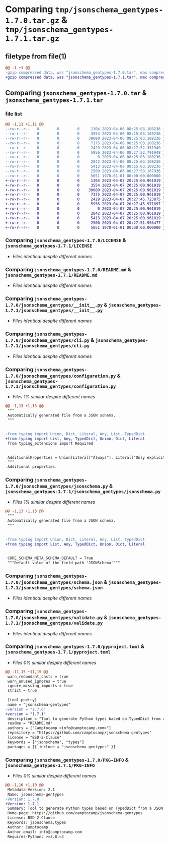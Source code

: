 # Comparing `tmp/jsonschema_gentypes-1.7.0.tar.gz` & `tmp/jsonschema_gentypes-1.7.1.tar.gz`

## filetype from file(1)

```diff
@@ -1 +1 @@
-gzip compressed data, was "jsonschema_gentypes-1.7.0.tar", max compression
+gzip compressed data, was "jsonschema_gentypes-1.7.1.tar", max compression
```

## Comparing `jsonschema_gentypes-1.7.0.tar` & `jsonschema_gentypes-1.7.1.tar`

### file list

```diff
@@ -1,11 +1,11 @@
--rw-r--r--   0        0        0     1304 2023-04-06 08:25:03.108236 jsonschema_gentypes-1.7.0/LICENSE
--rw-r--r--   0        0        0     3554 2023-04-06 08:25:03.108236 jsonschema_gentypes-1.7.0/README.md
--rw-r--r--   0        0        0    39080 2023-04-06 08:25:03.108236 jsonschema_gentypes-1.7.0/jsonschema_gentypes/__init__.py
--rw-r--r--   0        0        0     7175 2023-04-06 08:25:03.108236 jsonschema_gentypes-1.7.0/jsonschema_gentypes/cli.py
--rw-r--r--   0        0        0     2429 2023-04-06 08:27:52.351949 jsonschema_gentypes-1.7.0/jsonschema_gentypes/configuration.py
--rw-r--r--   0        0        0     5956 2023-04-06 08:27:52.791948 jsonschema_gentypes-1.7.0/jsonschema_gentypes/jsonschema.py
--rw-r--r--   0        0        0        0 2023-04-06 08:25:03.108236 jsonschema_gentypes-1.7.0/jsonschema_gentypes/py.typed
--rw-r--r--   0        0        0     2842 2023-04-06 08:25:03.108236 jsonschema_gentypes-1.7.0/jsonschema_gentypes/schema.json
--rw-r--r--   0        0        0     5413 2023-04-06 08:25:03.108236 jsonschema_gentypes-1.7.0/jsonschema_gentypes/validate.py
--rw-r--r--   0        0        0     2500 2023-04-06 08:27:59.167936 jsonschema_gentypes-1.7.0/pyproject.toml
--rw-r--r--   0        0        0     5051 1970-01-01 00:00:00.000000 jsonschema_gentypes-1.7.0/PKG-INFO
+-rw-r--r--   0        0        0     1304 2023-04-07 20:25:00.961019 jsonschema_gentypes-1.7.1/LICENSE
+-rw-r--r--   0        0        0     3554 2023-04-07 20:25:00.961019 jsonschema_gentypes-1.7.1/README.md
+-rw-r--r--   0        0        0    39080 2023-04-07 20:25:00.961019 jsonschema_gentypes-1.7.1/jsonschema_gentypes/__init__.py
+-rw-r--r--   0        0        0     7175 2023-04-07 20:25:00.961019 jsonschema_gentypes-1.7.1/jsonschema_gentypes/cli.py
+-rw-r--r--   0        0        0     2429 2023-04-07 20:27:45.723875 jsonschema_gentypes-1.7.1/jsonschema_gentypes/configuration.py
+-rw-r--r--   0        0        0     5956 2023-04-07 20:27:45.971897 jsonschema_gentypes-1.7.1/jsonschema_gentypes/jsonschema.py
+-rw-r--r--   0        0        0        0 2023-04-07 20:25:00.961019 jsonschema_gentypes-1.7.1/jsonschema_gentypes/py.typed
+-rw-r--r--   0        0        0     2842 2023-04-07 20:25:00.961019 jsonschema_gentypes-1.7.1/jsonschema_gentypes/schema.json
+-rw-r--r--   0        0        0     5413 2023-04-07 20:25:00.961019 jsonschema_gentypes-1.7.1/jsonschema_gentypes/validate.py
+-rw-r--r--   0        0        0     2500 2023-04-07 20:27:51.956477 jsonschema_gentypes-1.7.1/pyproject.toml
+-rw-r--r--   0        0        0     5051 1970-01-01 00:00:00.000000 jsonschema_gentypes-1.7.1/PKG-INFO
```

### Comparing `jsonschema_gentypes-1.7.0/LICENSE` & `jsonschema_gentypes-1.7.1/LICENSE`

 * *Files identical despite different names*

### Comparing `jsonschema_gentypes-1.7.0/README.md` & `jsonschema_gentypes-1.7.1/README.md`

 * *Files identical despite different names*

### Comparing `jsonschema_gentypes-1.7.0/jsonschema_gentypes/__init__.py` & `jsonschema_gentypes-1.7.1/jsonschema_gentypes/__init__.py`

 * *Files identical despite different names*

### Comparing `jsonschema_gentypes-1.7.0/jsonschema_gentypes/cli.py` & `jsonschema_gentypes-1.7.1/jsonschema_gentypes/cli.py`

 * *Files identical despite different names*

### Comparing `jsonschema_gentypes-1.7.0/jsonschema_gentypes/configuration.py` & `jsonschema_gentypes-1.7.1/jsonschema_gentypes/configuration.py`

 * *Files 1% similar despite different names*

```diff
@@ -1,13 +1,13 @@
 """
 Automatically generated file from a JSON schema.
 """
 
 
-from typing import Union, Dict, Literal, Any, List, TypedDict
+from typing import List, Any, TypedDict, Union, Dict, Literal
 from typing_extensions import Required
 
 
 AdditionalProperties = Union[Literal["Always"], Literal["Only explicit"]]
 """
 Additional properties.
```

### Comparing `jsonschema_gentypes-1.7.0/jsonschema_gentypes/jsonschema.py` & `jsonschema_gentypes-1.7.1/jsonschema_gentypes/jsonschema.py`

 * *Files 1% similar despite different names*

```diff
@@ -1,13 +1,13 @@
 """
 Automatically generated file from a JSON schema.
 """
 
 
-from typing import Union, Dict, Literal, Any, List, TypedDict
+from typing import List, Any, TypedDict, Union, Dict, Literal
 
 
 CORE_SCHEMA_META_SCHEMA_DEFAULT = True
 """Default value of the field path 'JSONSchema'"""
```

### Comparing `jsonschema_gentypes-1.7.0/jsonschema_gentypes/schema.json` & `jsonschema_gentypes-1.7.1/jsonschema_gentypes/schema.json`

 * *Files identical despite different names*

### Comparing `jsonschema_gentypes-1.7.0/jsonschema_gentypes/validate.py` & `jsonschema_gentypes-1.7.1/jsonschema_gentypes/validate.py`

 * *Files identical despite different names*

### Comparing `jsonschema_gentypes-1.7.0/pyproject.toml` & `jsonschema_gentypes-1.7.1/pyproject.toml`

 * *Files 0% similar despite different names*

```diff
@@ -11,15 +11,15 @@
 warn_redundant_casts = true
 warn_unused_ignores = true
 ignore_missing_imports = true
 strict = true
 
 [tool.poetry]
 name = "jsonschema-gentypes"
-version = "1.7.0"
+version = "1.7.1"
 description = "Tool to generate Python types based on TypedDict from a JSON Schema"
 readme = "README.md"
 authors = ["Camptocamp <info@camptocamp.com>"]
 repository = "https://github.com/camptocamp/jsonschema-gentypes"
 license = "BSD-2-Clause"
 keywords = ["jsonschema", "types"]
 packages = [{ include = "jsonschema_gentypes" }]
```

### Comparing `jsonschema_gentypes-1.7.0/PKG-INFO` & `jsonschema_gentypes-1.7.1/PKG-INFO`

 * *Files 0% similar despite different names*

```diff
@@ -1,10 +1,10 @@
 Metadata-Version: 2.1
 Name: jsonschema-gentypes
-Version: 1.7.0
+Version: 1.7.1
 Summary: Tool to generate Python types based on TypedDict from a JSON Schema
 Home-page: https://github.com/camptocamp/jsonschema-gentypes
 License: BSD-2-Clause
 Keywords: jsonschema,types
 Author: Camptocamp
 Author-email: info@camptocamp.com
 Requires-Python: >=3.8,<4
```

